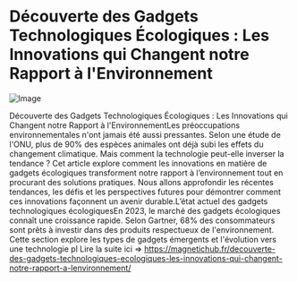 # Découverte des Gadgets Technologiques Écologiques : Les Innovations qui Changent notre Rapport à l'Environnement

![Image](https://images.pexels.com/photos/7864422/pexels-photo-7864422.jpeg?auto=compress&cs=tinysrgb&h=650&w=940)

Découverte des Gadgets Technologiques Écologiques : Les Innovations qui Changent notre Rapport à l'EnvironnementLes préoccupations environnementales n'ont jamais été aussi pressantes. Selon une étude de l'ONU, plus de 90% des espèces animales ont déjà subi les effets du changement climatique. Mais comment la technologie peut-elle inverser la tendance ? Cet article explore comment les innovations en matière de gadgets écologiques transforment notre rapport à l’environnement tout en procurant des solutions pratiques. Nous allons approfondir les récentes tendances, les défis et les perspectives futures pour démontrer comment ces innovations façonnent un avenir durable.L’état actuel des gadgets technologiques écologiquesEn 2023, le marché des gadgets écologiques connaît une croissance rapide. Selon Gartner, 68% des consommateurs sont prêts à investir dans des produits respectueux de l'environnement. Cette section explore les types de gadgets émergents et l'évolution vers une technologie pl Lire la suite ici => https://magnetichub.fr/decouverte-des-gadgets-technologiques-ecologiques-les-innovations-qui-changent-notre-rapport-a-lenvironnement/
